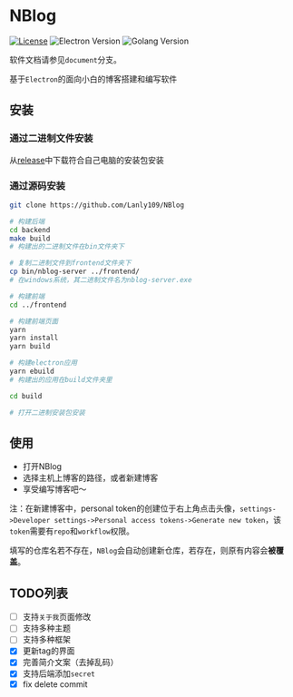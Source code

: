 # NBlog

[![License](https://img.shields.io/github/license/Lanly109/NBlog)](LICENSE)
![Electron Version](https://img.shields.io/badge/electron-19.0.2+-blue)
![Golang Version](https://img.shields.io/badge/Golang-1.18.2-blue)

软件文档请参见`document`分支。

基于`Electron`的面向小白的博客搭建和编写软件

## 安装


### 通过二进制文件安装

从[release](https://github.com/Lanly109/NBlog/releases)中下载符合自己电脑的安装包安装

### 通过源码安装

```bash
git clone https://github.com/Lanly109/NBlog

# 构建后端
cd backend
make build
# 构建出的二进制文件在bin文件夹下

# 复制二进制文件到frontend文件夹下
cp bin/nblog-server ../frontend/
# 在windows系统，其二进制文件名为nblog-server.exe

# 构建前端
cd ../frontend

# 构建前端页面
yarn
yarn install
yarn build

# 构建electron应用
yarn ebuild
# 构建出的应用在build文件夹里

cd build

# 打开二进制安装包安装
``` 

## 使用

- 打开NBlog
- 选择主机上博客的路径，或者新建博客
- 享受编写博客吧～

注：在新建博客中，personal token的创建位于右上角点击头像，`settings->Developer settings->Personal access tokens->Generate new token`，该`token`需要有`repo`和`workflow`权限。

填写的仓库名若不存在，`NBlog`会自动创建新仓库，若存在，则原有内容会**被覆盖**。

## TODO列表

- [ ] 支持`关于我`页面修改
- [ ] 支持多种主题
- [ ] 支持多种框架
- [x] 更新tag的界面
- [x] 完善简介文案（去掉乱码）
- [x] 支持后端添加`secret`
- [x] fix delete commit
